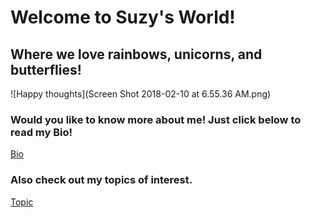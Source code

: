 # Welcome to Suzy's World!
## Where we love rainbows, unicorns, and butterflies!
![Happy thoughts](Screen Shot 2018-02-10 at 6.55.36 AM.png)


### Would you like to know more about me! Just click below to read my Bio!
[Bio](Suzy9586.github.io/bio.html)
### Also check out my topics of interest.
[Topic](Suzy9586.github.io/topic.html)
